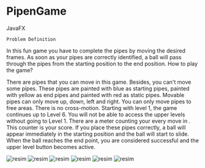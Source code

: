 # PipenGame
JavaFX 

 	Problem Definition
  In this fun game you have to complete the pipes by moving the desired frames. As soon as your pipes are correctly identified, a ball will pass through the pipes from the starting position to the end position.
How to play the game? 

  There are pipes that you can move in this game. Besides, you can't move some pipes. These pipes are painted with blue as starting pipes, painted with yellow as end pipes and painted with red as static pipes. Movable pipes can only move up, down, left and right. You can only move pipes to free areas. There is no cross-motion. Starting with level 1, the game continues up to Level 6. You will not be able to access the upper levels without going to Level 1. There are a meter counting your every move in . This counter is your score. If you place these pipes correctly, a ball will appear immediately in the starting position and the ball will start to slide. When the ball reaches the end point, you are considered successful and the upper level button becomes active.

![resim](https://user-images.githubusercontent.com/33184485/57588194-69225280-7519-11e9-96c2-87315a72115f.png)
![resim](https://user-images.githubusercontent.com/33184485/57588196-7ccdb900-7519-11e9-9fc7-f5562d6d8cce.png)
![resim](https://user-images.githubusercontent.com/33184485/57588199-7fc8a980-7519-11e9-8b99-693aeead6acc.png)
![resim](https://user-images.githubusercontent.com/33184485/57588201-82c39a00-7519-11e9-8839-b1fd44f14569.png)
![resim](https://user-images.githubusercontent.com/33184485/57588202-86efb780-7519-11e9-92d5-f32f2c9d3b49.png)
![resim](https://user-images.githubusercontent.com/33184485/57588208-8e16c580-7519-11e9-97e9-679ad3906c25.png)

